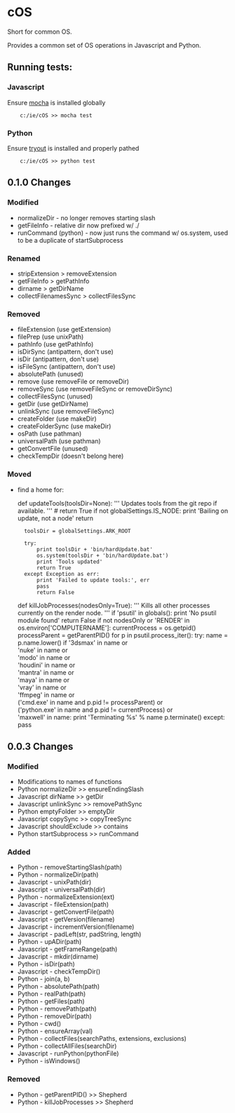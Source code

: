 # cOS

Short for common OS.

Provides a common set of OS operations in Javascript and Python.


## Running tests:

### Javascript

Ensure [mocha](https://mochajs.org/) is installed globally
```
	c:/ie/cOS >> mocha test
```

### Python
Ensure [tryout](https://github.com/IngenuityEngine/tryout) is installed and properly pathed

```
	c:/ie/cOS >> python test
```



## 0.1.0 Changes

### Modified
- normalizeDir - no longer removes starting slash
- getFileInfo - relative dir now prefixed w/ ./
- runCommand (python) - now just runs the command w/ os.system, used to be a duplicate of startSubprocess

### Renamed
- stripExtension > removeExtension
- getFileInfo > getPathInfo
- dirname > getDirName
- collectFilenamesSync > collectFilesSync

### Removed
- fileExtension (use getExtension)
- filePrep (use unixPath)
- pathInfo (use getPathInfo)
- isDirSync (antipattern, don't use)
- isDir (antipattern, don't use)
- isFileSync (antipattern, don't use)
- absolutePath (unused)
- remove (use removeFile or removeDir)
- removeSync (use removeFileSync or removeDirSync)
- collectFilesSync (unused)
- getDir (use getDirName)
- unlinkSync (use removeFileSync)
- createFolder (use makeDir)
- createFolderSync (use makeDir)
- osPath (use pathman)
- universalPath (use pathman)
- getConvertFile (unused)
- checkTempDir (doesn't belong here)

### Moved
- find a home for:

	def updateTools(toolsDir=None):
		'''
		Updates tools from the git repo if available.
		'''
		# return True
		if not globalSettings.IS_NODE:
			print 'Bailing on update, not a node'
			return

		toolsDir = globalSettings.ARK_ROOT

		try:
			print toolsDir + 'bin/hardUpdate.bat'
			os.system(toolsDir + 'bin/hardUpdate.bat')
			print 'Tools updated'
			return True
		except Exception as err:
			print 'Failed to update tools:', err
			pass
			return False

	def killJobProcesses(nodesOnly=True):
		'''
		Kills all other processes currently on the render node.
		'''
		if 'psutil' in globals():
			print 'No psutil module found'
			return False
		if not nodesOnly or 'RENDER' in os.environ['COMPUTERNAME']:
			currentProcess = os.getpid()
			processParent = getParentPID()
			for p in psutil.process_iter():
				try:
					name = p.name.lower()
					if '3dsmax' in name or \
						'nuke' in name or \
						'modo' in name or \
						'houdini' in name or \
						'mantra' in name or \
						'maya' in name or \
						'vray' in name or \
						'ffmpeg' in name or \
						('cmd.exe' in name and p.pid != processParent) or \
						('python.exe' in name and p.pid != currentProcess) or \
						'maxwell' in name:
						print 'Terminating %s' % name
						p.terminate()
				except:
					pass




## 0.0.3 Changes

### Modified
- Modifications to names of functions
- Python normalizeDir >> ensureEndingSlash
- Javascript dirName >> getDir
- Javascript unlinkSync >> removePathSync
- Python emptyFolder >> emptyDir
- Javascript copySync >> copyTreeSync
- Javascript shouldExclude >> contains
- Python startSubprocess >> runCommand

### Added
- Python - removeStartingSlash(path)
- Python - normalizeDir(path)
- Javascript - unixPath(dir)
- Javascript - universalPath(dir)
- Python - normalizeExtension(ext)
- Javascript - fileExtension(path)
- Javascript - getConvertFile(path)
- Javascript - getVersion(filename)
- Javascript - incrementVersion(filename)
- Javascript - padLeft(str, padString, length)
- Python - upADir(path)
- Javascript - getFrameRange(path)
- Javascript - mkdir(dirname)
- Python - isDir(path)
- Javascript - checkTempDir()
- Python - join(a, b)
- Python - absolutePath(path)
- Python - realPath(path)
- Python - getFiles(path)
- Python - removePath(path)
- Python - removeDir(path)
- Python - cwd()
- Python - ensureArray(val)
- Python - collectFiles(searchPaths, extensions, exclusions)
- Python - collectAllFiles(searchDir)
- Javascript - runPython(pythonFile)
- Python - isWindows()

### Removed
- Python - getParentPID() >> Shepherd
- Python - killJobProcesses >> Shepherd
